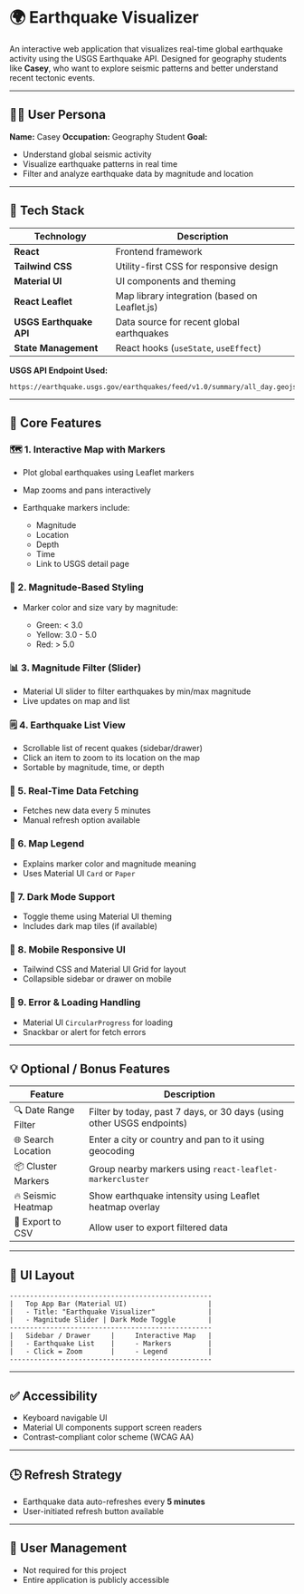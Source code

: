 # 🌍 Earthquake Visualizer

An interactive web application that visualizes real-time global earthquake activity using the USGS Earthquake API. Designed for geography students like **Casey**, who want to explore seismic patterns and better understand recent tectonic events.

---

## 👩‍🎓 User Persona

**Name:** Casey
**Occupation:** Geography Student
**Goal:**

* Understand global seismic activity
* Visualize earthquake patterns in real time
* Filter and analyze earthquake data by magnitude and location

---

## 🧰 Tech Stack

| Technology              | Description                                   |
| ----------------------- | --------------------------------------------- |
| **React**               | Frontend framework                            |
| **Tailwind CSS**        | Utility-first CSS for responsive design       |
| **Material UI**         | UI components and theming                     |
| **React Leaflet**       | Map library integration (based on Leaflet.js) |
| **USGS Earthquake API** | Data source for recent global earthquakes     |
| **State Management**    | React hooks (`useState`, `useEffect`)         |

**USGS API Endpoint Used:**

```
https://earthquake.usgs.gov/earthquakes/feed/v1.0/summary/all_day.geojson
```

---

## 🚀 Core Features

### 🗺️ 1. Interactive Map with Markers

* Plot global earthquakes using Leaflet markers
* Map zooms and pans interactively
* Earthquake markers include:

  * Magnitude
  * Location
  * Depth
  * Time
  * Link to USGS detail page

### 🎯 2. Magnitude-Based Styling

* Marker color and size vary by magnitude:

  * Green: < 3.0
  * Yellow: 3.0 - 5.0
  * Red: > 5.0

### 📊 3. Magnitude Filter (Slider)

* Material UI slider to filter earthquakes by min/max magnitude
* Live updates on map and list

### 🗒️ 4. Earthquake List View

* Scrollable list of recent quakes (sidebar/drawer)
* Click an item to zoom to its location on the map
* Sortable by magnitude, time, or depth

### 🔄 5. Real-Time Data Fetching

* Fetches new data every 5 minutes
* Manual refresh option available

### 🎨 6. Map Legend

* Explains marker color and magnitude meaning
* Uses Material UI `Card` or `Paper`

### 🌙 7. Dark Mode Support

* Toggle theme using Material UI theming
* Includes dark map tiles (if available)

### 📱 8. Mobile Responsive UI

* Tailwind CSS and Material UI Grid for layout
* Collapsible sidebar or drawer on mobile

### 🚧 9. Error & Loading Handling

* Material UI `CircularProgress` for loading
* Snackbar or alert for fetch errors

---

## 💡 Optional / Bonus Features

| Feature              | Description                                                           |
| -------------------- | --------------------------------------------------------------------- |
| 🔍 Date Range Filter | Filter by today, past 7 days, or 30 days (using other USGS endpoints) |
| 🌐 Search Location   | Enter a city or country and pan to it using geocoding                 |
| 📦 Cluster Markers   | Group nearby markers using `react-leaflet-markercluster`              |
| 🔥 Seismic Heatmap   | Show earthquake intensity using Leaflet heatmap overlay               |
| 📁 Export to CSV     | Allow user to export filtered data                                    |

---

## 🧭 UI Layout

```text
--------------------------------------------------
|   Top App Bar (Material UI)                    |
|   - Title: "Earthquake Visualizer"             |
|   - Magnitude Slider | Dark Mode Toggle        |
--------------------------------------------------
|   Sidebar / Drawer     |     Interactive Map   |
|   - Earthquake List    |     - Markers         |
|   - Click = Zoom       |     - Legend          |
--------------------------------------------------
```

---

## ✅ Accessibility

* Keyboard navigable UI
* Material UI components support screen readers
* Contrast-compliant color scheme (WCAG AA)

---

## 🕒 Refresh Strategy

* Earthquake data auto-refreshes every **5 minutes**
* User-initiated refresh button available

---

## 🚫 User Management

* Not required for this project
* Entire application is publicly accessible


